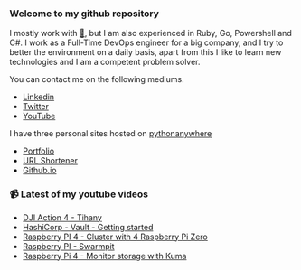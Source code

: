 ### Welcome to my github repository

I mostly work with [:snake:](https://www.python.org/), but I am also experienced in Ruby, Go, Powershell and C#. I work as a Full-Time DevOps engineer for a big company, and I try to better the environment on a daily basis, apart from this I like to learn new technologies and I am a competent problem solver.

You can contact me on the following mediums.
- [Linkedin](https://www.linkedin.com/in/r3ap3rpy)
- [Twitter](https://twitter.com/r3ap3rpy)
- [YouTube](https://www.youtube.com/channel/UC1qkMXH8d2I9DDAtBSeEHqg)

I have three personal sites hosted on [pythonanywhere](https://www.pythonanywhere.com/)
- [Portfolio](http://r3ap3rpy.pythonanywhere.com/)
- [URL Shortener](http://shortenpy.pythonanywhere.com/)
- [Github.io](https://r3ap3rpy.github.io/)

### :video_camera: Latest of my youtube videos
<!-- YOUTUBE:START -->
- [DJI Action 4 - Tihany](https://www.youtube.com/watch?v=3lKiFpZ9pQI)
- [HashiCorp - Vault - Getting started](https://www.youtube.com/watch?v=OwnkE9Cz7fQ)
- [Raspberry PI 4 - Cluster with 4 Raspberry Pi Zero](https://www.youtube.com/watch?v=ulttLf1_7vw)
- [Raspberry PI - Swarmpit](https://www.youtube.com/watch?v=l_yOkhEmwyc)
- [Raspberry Pi 4 - Monitor storage with Kuma](https://www.youtube.com/watch?v=tsIyQnBcWfE)
<!-- YOUTUBE:END -->

